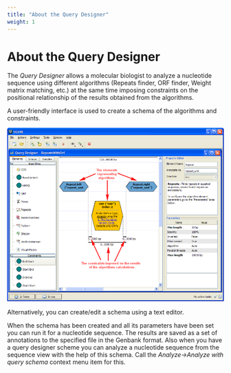 ```yaml
---
title: "About the Query Designer"
weight: 1
---
```



# About the Query Designer

The _Query Designer_ allows a molecular biologist to analyze a nucleotide sequence using different algorithms (Repeats finder, ORF finder, Weight matrix matching, etc.) at the same time imposing constraints on the positional relationship of the results obtained from the algorithms.

A user-friendly interface is used to create a schema of the algorithms and constraints.


![](/images/65930599/65930600.png)

Alternatively, you can create/edit a schema using a text editor.

When the schema has been created and all its parameters have been set you can run it for a nucleotide sequence. The results are saved as a set of annotations to the specified file in the Genbank format. Also when you have a query designer scheme you can analyze a nucleotide sequence from the sequence view with the help of this schema. Call the _Analyze->Analyze with query schema_ context menu item for this.
